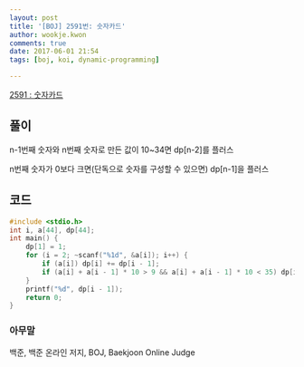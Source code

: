 ```yaml
---
layout: post
title: '[BOJ] 2591번: 숫자카드'
author: wookje.kwon
comments: true
date: 2017-06-01 21:54
tags: [boj, koi, dynamic-programming]

---
```


[2591 : 숫자카드](https://www.acmicpc.net/problem/2591)

## 풀이

n-1번째 숫자와 n번째 숫자로 만든 값이 10~34면 dp[n-2]를 플러스

n번째 숫자가 0보다 크면(단독으로 숫자를 구성할 수 있으면) dp[n-1]을 플러스

## 코드

```cpp
#include <stdio.h>
int i, a[44], dp[44];
int main() {
	dp[1] = 1;
	for (i = 2; ~scanf("%1d", &a[i]); i++) {
		if (a[i]) dp[i] += dp[i - 1];
		if (a[i] + a[i - 1] * 10 > 9 && a[i] + a[i - 1] * 10 < 35) dp[i] += dp[i - 2];
	}
	printf("%d", dp[i - 1]);
	return 0;
}
```

### 아무말  
백준, 백준 온라인 저지, BOJ, Baekjoon Online Judge